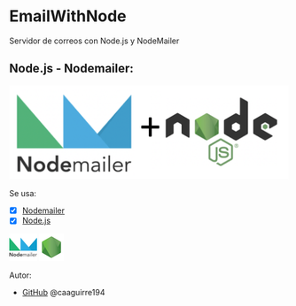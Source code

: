 # EmailWithNode
Servidor de correos con Node.js y NodeMailer
## Node.js - Nodemailer:
 ![GitHub](/img/node+nodemailer.png)
 
Se usa:
* [x] [Nodemailer](https://nodemailer.com/about/) 
* [x] [Node.js](https://nodejs.org/es/)

![Logo](/img/nodemailer.png)
![Logo](/img/nodejs.png)

Autor:
*  [GitHub](https://github.com/caaguirre194)
	 @caaguirre194

